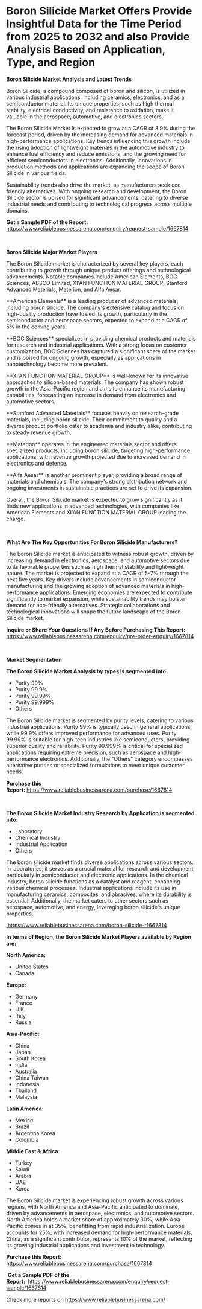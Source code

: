 <p><h1>Boron Silicide Market Offers Provide Insightful Data for the Time Period from 2025 to 2032 and also Provide Analysis Based on Application, Type, and Region</h1></p><p><strong>Boron Silicide Market Analysis and Latest Trends</strong></p>
<p><p>Boron Silicide, a compound composed of boron and silicon, is utilized in various industrial applications, including ceramics, electronics, and as a semiconductor material. Its unique properties, such as high thermal stability, electrical conductivity, and resistance to oxidation, make it valuable in the aerospace, automotive, and electronics sectors.</p><p>The Boron Silicide Market is expected to grow at a CAGR of 8.9% during the forecast period, driven by the increasing demand for advanced materials in high-performance applications. Key trends influencing this growth include the rising adoption of lightweight materials in the automotive industry to enhance fuel efficiency and reduce emissions, and the growing need for efficient semiconductors in electronics. Additionally, innovations in production methods and applications are expanding the scope of Boron Silicide in various fields.</p><p>Sustainability trends also drive the market, as manufacturers seek eco-friendly alternatives. With ongoing research and development, the Boron Silicide sector is poised for significant advancements, catering to diverse industrial needs and contributing to technological progress across multiple domains.</p></p>
<p><strong>Get a Sample PDF of the Report:&nbsp;</strong> <a href="https://www.reliablebusinessarena.com/enquiry/request-sample/1667814?utm_campaign=2924&utm_medium=2&utm_source=Github&utm_content=ia&utm_term=07032025&utm_id=boron-silicide">https://www.reliablebusinessarena.com/enquiry/request-sample/1667814</a></p>
<p>&nbsp;</p>
<p><strong>Boron Silicide Major Market Players</strong></p>
<p><p>The Boron Silicidе market is characterized by several key players, each contributing to growth through unique product offerings and technological advancements. Notable companies include American Elements, BOC Sciences, ABSCO Limited, XI'AN FUNCTION MATERIAL GROUP, Stanford Advanced Materials, Materion, and Alfa Aesar.</p><p>**American Elements** is a leading producer of advanced materials, including boron silicide. The company's extensive catalog and focus on high-quality production have fueled its growth, particularly in the semiconductor and aerospace sectors, expected to expand at a CAGR of 5% in the coming years.</p><p>**BOC Sciences** specializes in providing chemical products and materials for research and industrial applications. With a strong focus on customer customization, BOC Sciences has captured a significant share of the market and is poised for ongoing growth, especially as applications in nanotechnology become more prevalent.</p><p>**XI'AN FUNCTION MATERIAL GROUP** is well-known for its innovative approaches to silicon-based materials. The company has shown robust growth in the Asia-Pacific region and aims to enhance its manufacturing capabilities, forecasting an increase in demand from electronics and automotive sectors.</p><p>**Stanford Advanced Materials** focuses heavily on research-grade materials, including boron silicide. Their commitment to quality and a diverse product portfolio cater to academia and industry alike, contributing to steady revenue growth.</p><p>**Materion** operates in the engineered materials sector and offers specialized products, including boron silicide, targeting high-performance applications, with revenue growth projected due to increased demand in electronics and defense.</p><p>**Alfa Aesar** is another prominent player, providing a broad range of materials and chemicals. The company's strong distribution network and ongoing investments in sustainable practices are set to drive its expansion.</p><p>Overall, the Boron Silicidе market is expected to grow significantly as it finds new applications in advanced technologies, with companies like American Elements and XI'AN FUNCTION MATERIAL GROUP leading the charge.</p></p>
<p>&nbsp;</p>
<p><strong>What Are The Key Opportunities For Boron Silicide Manufacturers?</strong></p>
<p><p>The Boron Silicide market is anticipated to witness robust growth, driven by increasing demand in electronics, aerospace, and automotive sectors due to its favorable properties such as high thermal stability and lightweight nature. The market is projected to expand at a CAGR of 5-7% through the next five years. Key drivers include advancements in semiconductor manufacturing and the growing adoption of advanced materials in high-performance applications. Emerging economies are expected to contribute significantly to market expansion, while sustainability trends may bolster demand for eco-friendly alternatives. Strategic collaborations and technological innovations will shape the future landscape of the Boron Silicide market.</p></p>
<p><strong>Inquire or Share Your Questions If Any Before Purchasing This Report:</strong> <a href="https://www.reliablebusinessarena.com/enquiry/pre-order-enquiry/1667814?utm_campaign=2924&utm_medium=2&utm_source=Github&utm_content=ia&utm_term=07032025&utm_id=boron-silicide">https://www.reliablebusinessarena.com/enquiry/pre-order-enquiry/1667814</a></p>
<p>&nbsp;</p>
<p><strong>Market Segmentation</strong></p>
<p><strong>The Boron Silicide Market Analysis by types is segmented into:</strong></p>
<p><ul><li>Purity 99%</li><li>Purity 99.9%</li><li>Purity 99.99%</li><li>Purity 99.999%</li><li>Others</li></ul></p>
<p><p>The Boron Silicide market is segmented by purity levels, catering to various industrial applications. Purity 99% is typically used in general applications, while 99.9% offers improved performance for advanced uses. Purity 99.99% is suitable for high-tech industries like semiconductors, providing superior quality and reliability. Purity 99.999% is critical for specialized applications requiring extreme precision, such as aerospace and high-performance electronics. Additionally, the "Others" category encompasses alternative purities or specialized formulations to meet unique customer needs.</p></p>
<p><strong>Purchase this Report:&nbsp;</strong><a href="https://www.reliablebusinessarena.com/purchase/1667814?utm_campaign=2924&utm_medium=2&utm_source=Github&utm_content=ia&utm_term=07032025&utm_id=boron-silicide">https://www.reliablebusinessarena.com/purchase/1667814</a></p>
<p>&nbsp;</p>
<p><strong>The Boron Silicide Market Industry Research by Application is segmented into:</strong></p>
<p><ul><li>Laboratory</li><li>Chemical Industry</li><li>Industrial Application</li><li>Others</li></ul></p>
<p><p>The boron silicide market finds diverse applications across various sectors. In laboratories, it serves as a crucial material for research and development, particularly in semiconductor and electronic applications. In the chemical industry, boron silicide functions as a catalyst and reagent, enhancing various chemical processes. Industrial applications include its use in manufacturing ceramics, composites, and abrasives, where its durability is essential. Additionally, the market caters to other sectors such as aerospace, automotive, and energy, leveraging boron silicide's unique properties.</p></p>
<p><a href="https://www.reliablebusinessarena.com/boron-silicide-r1667814?utm_campaign=2924&utm_medium=2&utm_source=Github&utm_content=ia&utm_term=07032025&utm_id=boron-silicide">&nbsp;https://www.reliablebusinessarena.com/boron-silicide-r1667814</a></p>
<p><strong>In terms of Region, the Boron Silicide Market Players available by Region are:</strong></p>
<p>
    <p> <strong> North America: </strong>
        <ul>
            <li>United States</li>
            <li>Canada</li>
        </ul>
        </p> 
    <p> <strong> Europe: </strong>
        <ul>
            <li>Germany</li>
            <li>France</li>
            <li>U.K.</li>
            <li>Italy</li>
            <li>Russia</li>
        </ul>
        </p> 
    <p> <strong> Asia-Pacific: </strong>
        <ul>
            <li>China</li>
            <li>Japan</li>
            <li>South Korea</li>
            <li>India</li>
            <li>Australia</li>
            <li>China Taiwan</li>
            <li>Indonesia</li>
            <li>Thailand</li>
            <li>Malaysia</li>
        </ul>
        </p> 
    <p> <strong> Latin America: </strong>
        <ul>
            <li>Mexico</li>
            <li>Brazil</li>
            <li>Argentina Korea</li>
            <li>Colombia</li>
        </ul>
        </p> 
    <p> <strong> Middle East & Africa: </strong>
        <ul>
            <li>Turkey</li>
            <li>Saudi</li>
            <li>Arabia</li>
            <li>UAE</li>
            <li>Korea</li>
        </ul>
    </p>
    </p>
<p><p>The Boron Silicide market is experiencing robust growth across various regions, with North America and Asia-Pacific anticipated to dominate, driven by advancements in aerospace, electronics, and automotive sectors. North America holds a market share of approximately 30%, while Asia-Pacific comes in at 35%, benefitting from rapid industrialization. Europe accounts for 25%, with increased demand for high-performance materials. China, as a significant contributor, represents 10% of the market, reflecting its growing industrial applications and investment in technology.</p></p>
<p><strong>Purchase this Report: </strong><a href="https://www.reliablebusinessarena.com/purchase/1667814?utm_campaign=2924&utm_medium=2&utm_source=Github&utm_content=ia&utm_term=07032025&utm_id=boron-silicide">https://www.reliablebusinessarena.com/purchase/1667814</a></p>
<p>&nbsp;<strong>Get a Sample PDF of the Report:&nbsp;&nbsp;</strong><a href="https://www.reliablebusinessarena.com/enquiry/request-sample/1667814?utm_campaign=2924&utm_medium=2&utm_source=Github&utm_content=ia&utm_term=07032025&utm_id=boron-silicide">https://www.reliablebusinessarena.com/enquiry/request-sample/1667814</a></p>
<p><strong></strong></p>
<p>Check more reports on <a href="https://www.reliablebusinessarena.com/?utm_campaign=2924&utm_medium=2&utm_source=Github&utm_content=ia&utm_term=07032025&utm_id=boron-silicide">https://www.reliablebusinessarena.com/</a></p>